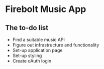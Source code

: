 # Firebolt Music App

## The to-do list
- Find a suitable music API
- Figure out infrastructure and functionality
- Set-up application page
- Set-up styling
- Create oAuth login


